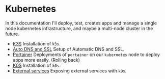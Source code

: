 # Kubernetes

In this documentation I'll deploy, test, creates apps and manage a single node kubernetes infrastructure, and maybe a multi-node cluster in the future.

- [K3S](k3s/README.md) Installation of `k3s`.
- [Auto DNS and SSL](auto-dns-ssl/README.md) Setup of Automatic DNS and SSL.
- [Portainer](portainer/README.md) Deployments of `portainer` on our `kubernetes` node to deploy apps more easily. (Rolling back)
- [K0S](k0s/README.md) Installation of `k0s`.
- [External services](expose-external-service/README.md) Exposing external services with `k0s`.